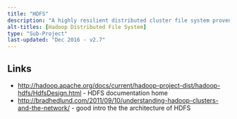 ```yaml
---
title: "HDFS"
description: "A highly resilient distributed cluster file system proven at extreme scale that supports user authentication, extended ACLs, snapshots, quotas, central caching, a REST API, an NFS gateway, rolling upgrades, transparent encryption and heterogeneous storage. Part of the original Hadoop code base, becoming an Apache Hadoop sub-project in July 2009."
alt-titles: [Hadoop Distributed File System]
type: "Sub-Project"
last-updated: "Dec 2016 - v2.7"
---
```

## Links

* <http://hadoop.apache.org/docs/current/hadoop-project-dist/hadoop-hdfs/HdfsDesign.html> - HDFS documentation home
* <http://bradhedlund.com/2011/09/10/understanding-hadoop-clusters-and-the-network/> - good intro the the architecture of HDFS